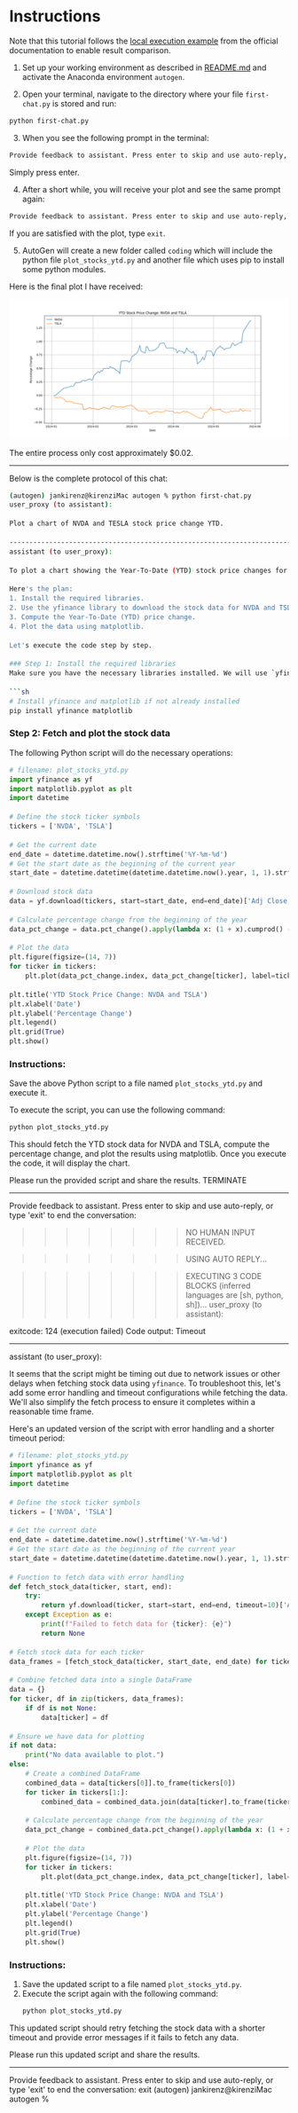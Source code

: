 # Instructions

Note that this tutorial follows the [local execution example](https://microsoft.github.io/autogen/docs/Getting-Started) from the official documentation to enable result comparison.


1. Set up your working environment as described in [README.md](../README.md) and activate the Anaconda environment `autogen`.

2. Open your terminal, navigate to the directory where your file `first-chat.py` is stored and run:

```bash
python first-chat.py
```

3. When you see the following prompt in the terminal:

```bash
Provide feedback to assistant. Press enter to skip and use auto-reply, or type 'exit' to end the conversation:
```

Simply press enter.

4. After a short while, you will receive your plot and see the same prompt again:

```bash
Provide feedback to assistant. Press enter to skip and use auto-reply, or type 'exit' to end the conversation:
```

If you are satisfied with the plot, type `exit`.

5. AutoGen will create a new folder called `coding` which will include the python file `plot_stocks_ytd.py` and another file which uses pip to install some python modules. 


Here is the final plot I have received:

![](/first-chat/Figure_1.png)

The entire process only cost approximately $0.02.

---

Below is the complete protocol of this chat:

```bash
(autogen) jankirenz@kirenziMac autogen % python first-chat.py
user_proxy (to assistant):

Plot a chart of NVDA and TESLA stock price change YTD.

--------------------------------------------------------------------------------
assistant (to user_proxy):

To plot a chart showing the Year-To-Date (YTD) stock price changes for NVIDIA Corporation (NVDA) and Tesla, Inc. (TSLA), you can use Python with the `yfinance` and `matplotlib` libraries.

Here's the plan:
1. Install the required libraries.
2. Use the yfinance library to download the stock data for NVDA and TSLA.
3. Compute the Year-To-Date (YTD) price change.
4. Plot the data using matplotlib.

Let's execute the code step by step.

### Step 1: Install the required libraries
Make sure you have the necessary libraries installed. We will use `yfinance` to fetch the stock data and `matplotlib` for plotting.

```sh
# Install yfinance and matplotlib if not already installed
pip install yfinance matplotlib
```

### Step 2: Fetch and plot the stock data
The following Python script will do the necessary operations:

```python
# filename: plot_stocks_ytd.py
import yfinance as yf
import matplotlib.pyplot as plt
import datetime

# Define the stock ticker symbols
tickers = ['NVDA', 'TSLA']

# Get the current date
end_date = datetime.datetime.now().strftime('%Y-%m-%d')
# Get the start date as the beginning of the current year
start_date = datetime.datetime(datetime.datetime.now().year, 1, 1).strftime('%Y-%m-%d')

# Download stock data
data = yf.download(tickers, start=start_date, end=end_date)['Adj Close']

# Calculate percentage change from the beginning of the year
data_pct_change = data.pct_change().apply(lambda x: (1 + x).cumprod() - 1)

# Plot the data
plt.figure(figsize=(14, 7))
for ticker in tickers:
    plt.plot(data_pct_change.index, data_pct_change[ticker], label=ticker)

plt.title('YTD Stock Price Change: NVDA and TSLA')
plt.xlabel('Date')
plt.ylabel('Percentage Change')
plt.legend()
plt.grid(True)
plt.show()
```

### Instructions:
Save the above Python script to a file named `plot_stocks_ytd.py` and execute it.

To execute the script, you can use the following command:
```sh
python plot_stocks_ytd.py
```

This should fetch the YTD stock data for NVDA and TSLA, compute the percentage change, and plot the results using matplotlib. Once you execute the code, it will display the chart.

Please run the provided script and share the results. TERMINATE

--------------------------------------------------------------------------------
Provide feedback to assistant. Press enter to skip and use auto-reply, or type 'exit' to end the conversation: 

>>>>>>>> NO HUMAN INPUT RECEIVED.

>>>>>>>> USING AUTO REPLY...

>>>>>>>> EXECUTING 3 CODE BLOCKS (inferred languages are [sh, python, sh])...
user_proxy (to assistant):

exitcode: 124 (execution failed)
Code output: 
Timeout

--------------------------------------------------------------------------------
assistant (to user_proxy):

It seems that the script might be timing out due to network issues or other delays when fetching stock data using `yfinance`. To troubleshoot this, let's add some error handling and timeout configurations while fetching the data. We'll also simplify the fetch process to ensure it completes within a reasonable time frame.

Here's an updated version of the script with error handling and a shorter timeout period:

```python
# filename: plot_stocks_ytd.py
import yfinance as yf
import matplotlib.pyplot as plt
import datetime

# Define the stock ticker symbols
tickers = ['NVDA', 'TSLA']

# Get the current date
end_date = datetime.datetime.now().strftime('%Y-%m-%d')
# Get the start date as the beginning of the current year
start_date = datetime.datetime(datetime.datetime.now().year, 1, 1).strftime('%Y-%m-%d')

# Function to fetch data with error handling
def fetch_stock_data(ticker, start, end):
    try:
        return yf.download(ticker, start=start, end=end, timeout=10)['Adj Close']
    except Exception as e:
        print(f"Failed to fetch data for {ticker}: {e}")
        return None

# Fetch stock data for each ticker
data_frames = [fetch_stock_data(ticker, start_date, end_date) for ticker in tickers]

# Combine fetched data into a single DataFrame
data = {}
for ticker, df in zip(tickers, data_frames):
    if df is not None:
        data[ticker] = df

# Ensure we have data for plotting
if not data:
    print("No data available to plot.")
else:
    # Create a combined DataFrame
    combined_data = data[tickers[0]].to_frame(tickers[0])
    for ticker in tickers[1:]:
        combined_data = combined_data.join(data[ticker].to_frame(ticker))

    # Calculate percentage change from the beginning of the year
    data_pct_change = combined_data.pct_change().apply(lambda x: (1 + x).cumprod() - 1)

    # Plot the data
    plt.figure(figsize=(14, 7))
    for ticker in tickers:
        plt.plot(data_pct_change.index, data_pct_change[ticker], label=ticker)

    plt.title('YTD Stock Price Change: NVDA and TSLA')
    plt.xlabel('Date')
    plt.ylabel('Percentage Change')
    plt.legend()
    plt.grid(True)
    plt.show()
```

### Instructions:
1. Save the updated script to a file named `plot_stocks_ytd.py`.
2. Execute the script again with the following command:
    ```sh
    python plot_stocks_ytd.py
    ```

This updated script should retry fetching the stock data with a shorter timeout and provide error messages if it fails to fetch any data.

Please run this updated script and share the results.

--------------------------------------------------------------------------------
Provide feedback to assistant. Press enter to skip and use auto-reply, or type 'exit' to end the conversation: exit
(autogen) jankirenz@kirenziMac autogen % 
```bash